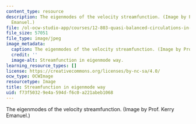 ```yaml
---
content_type: resource
description: The eigenmodes of the velocity streamfunction. (Image by Prof. Kerry
  Emanuel.)
file: /ol-ocw-studio-app/courses/12-803-quasi-balanced-circulations-in-oceans-and-atmospheres-fall-2009/f73f50329e4a594df6c0a221abeb1068_12-803f09.jpg
file_size: 57051
file_type: image/jpeg
image_metadata:
  caption: The eigenmodes of the velocity streamfunction. (Image by Prof. Kerry Emanuel.)
  credit: ''
  image-alt: Streamfunction in eigenmode way.
learning_resource_types: []
license: https://creativecommons.org/licenses/by-nc-sa/4.0/
ocw_type: OCWImage
resourcetype: Image
title: Streamfunction in eigenmode way
uid: f73f5032-9e4a-594d-f6c0-a221abeb1068
---
```

The eigenmodes of the velocity streamfunction. (Image by Prof. Kerry Emanuel.)